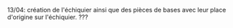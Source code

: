 13/04: création de l'échiquier ainsi que des pièces de bases avec leur place d'origine sur l'échiquier.
???
